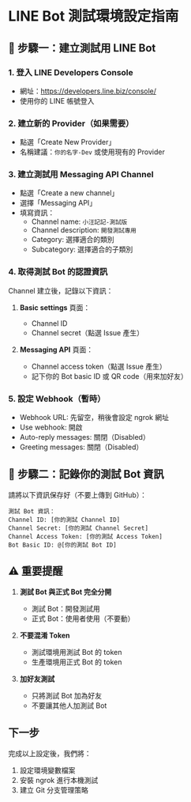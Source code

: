 # LINE Bot 測試環境設定指南

## 📱 步驟一：建立測試用 LINE Bot

### 1. 登入 LINE Developers Console
- 網址：https://developers.line.biz/console/
- 使用你的 LINE 帳號登入

### 2. 建立新的 Provider（如果需要）
- 點選「Create New Provider」
- 名稱建議：`你的名字-Dev` 或使用現有的 Provider

### 3. 建立測試用 Messaging API Channel
- 點選「Create a new channel」
- 選擇「Messaging API」
- 填寫資訊：
  - Channel name: `小汪記記-測試版`
  - Channel description: `開發測試專用`
  - Category: 選擇適合的類別
  - Subcategory: 選擇適合的子類別

### 4. 取得測試 Bot 的認證資訊
Channel 建立後，記錄以下資訊：

1. **Basic settings** 頁面：
   - Channel ID
   - Channel secret（點選 Issue 產生）

2. **Messaging API** 頁面：
   - Channel access token（點選 Issue 產生）
   - 記下你的 Bot basic ID 或 QR code（用來加好友）

### 5. 設定 Webhook（暫時）
- Webhook URL: 先留空，稍後會設定 ngrok 網址
- Use webhook: 開啟
- Auto-reply messages: 關閉（Disabled）
- Greeting messages: 關閉（Disabled）

## 📝 步驟二：記錄你的測試 Bot 資訊

請將以下資訊保存好（不要上傳到 GitHub）：

```
測試 Bot 資訊：
Channel ID: [你的測試 Channel ID]
Channel Secret: [你的測試 Channel Secret]
Channel Access Token: [你的測試 Access Token]
Bot Basic ID: @[你的測試 Bot ID]
```

## ⚠️ 重要提醒

1. **測試 Bot 與正式 Bot 完全分開**
   - 測試 Bot：開發測試用
   - 正式 Bot：使用者使用（不要動）

2. **不要混淆 Token**
   - 測試環境用測試 Bot 的 token
   - 生產環境用正式 Bot 的 token

3. **加好友測試**
   - 只將測試 Bot 加為好友
   - 不要讓其他人加測試 Bot

## 下一步

完成以上設定後，我們將：
1. 設定環境變數檔案
2. 安裝 ngrok 進行本機測試
3. 建立 Git 分支管理策略